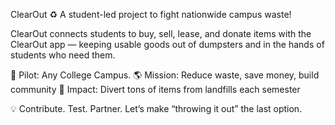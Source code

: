 ClearOut ♻️
A student-led project to fight nationwide campus waste!

ClearOut connects students to buy, sell, lease, and donate items with the ClearOut app — keeping usable goods out of dumpsters and in the hands of students who need them.

📍 Pilot: Any College Campus.
🌎 Mission: Reduce waste, save money, build community
🚀 Impact: Divert tons of items from landfills each semester

💡 Contribute. Test. Partner. Let’s make “throwing it out” the last option.
